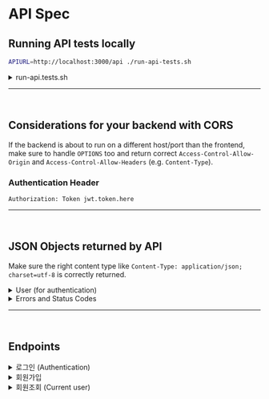 # API Spec

## Running API tests locally

```bash
APIURL=http://localhost:3000/api ./run-api-tests.sh
```
<details>
  <summary>run-api.tests.sh</summary>

  ```bash
  #!/usr/bin/env bash
  set -x

  SCRIPTDIR="$( cd "$( dirname "${BASH_SOURCE[0]}" )" >/dev/null && pwd )"

  APIURL=${APIURL:-https://conduit.productionready.io/api}
  USERNAME=${USERNAME:-u`date +%s`}
  EMAIL=${EMAIL:-$USERNAME@mail.com}
  PASSWORD=${PASSWORD:-password}

  npx newman run $SCRIPTDIR/Conduit.postman_collection.json \
    --delay-request 500 \
    --global-var "APIURL=$APIURL" \
    --global-var "USERNAME=$USERNAME" \
    --global-var "EMAIL=$EMAIL" \
    --global-var "PASSWORD=$PASSWORD"
  ```

</details>

---
<br/>

## Considerations for your backend with CORS

If the backend is about to run on a different host/port than the frontend, make sure to handle `OPTIONS` too and return correct `Access-Control-Allow-Origin` and `Access-Control-Allow-Headers` (e.g. `Content-Type`).

### **Authentication Header**

`Authorization: Token jwt.token.here`

---
<br/>

## JSON Objects returned by API

Make sure the right content type like `Content-Type: application/json; charset=utf-8` is correctly returned.

<details>
  <summary>User (for authentication)</summary>

  ```json
  {
    "user": {
      "email": "jake@jake.jake",
      "token": "jwt.token.here",
      "username": "jake",
      "bio": "I work at statefarm",
      "image": null
    }
  }
  ```

</details> 

<details>
  <summary>Errors and Status Codes</summary>

  ```json
  {
    "errors":{
      "body": [
        "can't be empty"
      ]
    }
  }
  ```

  - **Other status codes**
    - 401 for Unauthorized requests, when a request requires authentication but it isn't provided
    - 403 for Forbidden requests, when a request may be valid but the user doesn't have permissions to perform the action
    - 404 for Not found requests, when a resource can't be found to fulfill the request

</details>

---

<br/>

## Endpoints

<details>
  <summary>로그인 (Authentication)</summary>

  `POST /api/users/login`

  - Example request body

      ```json
      {
        "user":{
          "email": "jake@jake.jake",
          "password": "jakejake"
        }
      }
      ```

  - 필수 항목 :  `email` , `password`
  - 인증 필요 없음, 해당 조건에 만족하는 User 반환

</details>

<details>

  <summary>회원가입</summary>

  `POST /api/users`

  - Example request body
  
    ```json
    {
      "user":{
        "username": "Jacob",
        "email": "jake@jake.jake",
        "password": "jakejake"
      }
    }
    ```

  - 필수 항목 :  `email` , `username` , `password`
  - 인증 필요 없음, 가입 된 User 반환

</details>

<details>

  <summary>회원조회 (Current user)</summary>

  `GET /api/user`

  - 인증 필요, 현제 로그인된 User 반환

</details>





